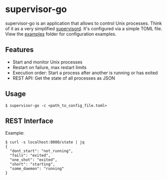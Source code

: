 # supervisor-go

supervisor-go is an application that allows to control Unix processes. Think of it as a very simplified [supervisord](https://github.com/Supervisor/supervisor).
It's configured via a simple TOML file. View the [examples](examples) folder for configuration examples.

## Features

- Start and monitor Unix processes
- Restart on failure, max restart limits
- Execution order: Start a process after another is running or has exited
- REST API: Get the state of all processes as JSON

## Usage

```console
$ supervisor-go -c <path_to_config_file.toml>
```

## REST Interface

Example:

```console
$ curl -s localhost:8080/state | jq
{
  "dont_start": "not_running",
  "fails": "exited",
  "one_shot": "exited",
  "short": "starting",
  "some_daemon": "running"
}
```
